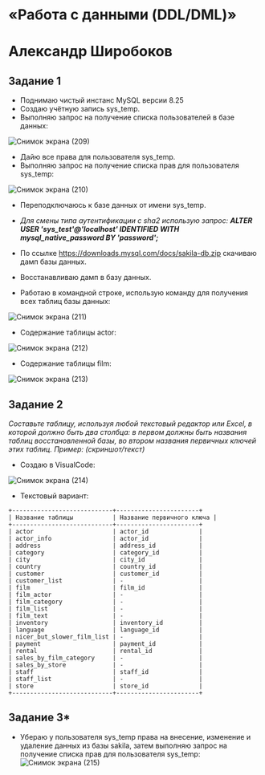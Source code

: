 # «Работа с данными (DDL/DML)»
# Александр Широбоков

## Задание 1
 - Поднимаю чистый инстанс MySQL версии 8.25
 - Создаю учётную запись sys_temp.
 - Выполняю запрос на получение списка пользователей в базе данных:

![Снимок экрана (209)](https://github.com/AleksandrShirobokov/12.02-DDL-DML-/assets/69298696/fc406697-8fea-4ae3-b698-4f4e71aa0cc1)

 - Дайю все права для пользователя sys_temp.
 - Выполняю запрос на получение списка прав для пользователя sys_temp:

![Снимок экрана (210)](https://github.com/AleksandrShirobokov/12.02-DDL-DML-/assets/69298696/8a0245c5-ae21-42fb-9ac4-d3443444687b)

 - Переподключаюсь к базе данных от имени sys_temp.

 - *Для смены типа аутентификации с sha2 использую запрос: **ALTER USER 'sys_test'@'localhost' IDENTIFIED WITH mysql_native_password BY 'password';***

 - По ссылке https://downloads.mysql.com/docs/sakila-db.zip скачиваю дамп базы данных.
 - Восстанавливаю дамп в базу данных.
 - Работаю в командной строке, использую команду для получения всех таблиц базы данных:

![Снимок экрана (211)](https://github.com/AleksandrShirobokov/12.02-DDL-DML-/assets/69298696/fdffe64c-0ea2-4d86-ab49-453df3adb330)

 - Содержание таблицы actor:

![Снимок экрана (212)](https://github.com/AleksandrShirobokov/12.02-DDL-DML-/assets/69298696/76241f35-362f-4473-ad57-1718fc5b9d9c)

 - Содержание таблицы film:

![Снимок экрана (213)](https://github.com/AleksandrShirobokov/12.02-DDL-DML-/assets/69298696/6996a211-62d0-4aff-8ef1-738afd1ffb68)


## Задание 2
*Составьте таблицу, используя любой текстовый редактор или Excel, в которой должно быть два столбца: в первом должны быть названия таблиц восстановленной базы, во втором названия первичных ключей этих таблиц. Пример: (скриншот/текст)*

 - Создаю в VisualCode:

![Снимок экрана (214)](https://github.com/AleksandrShirobokov/12.02-DDL-DML-/assets/69298696/b7b3b5ae-c7a7-4f77-accf-cd13bbc70385)

 - Текстовый вариант:
```
+----------------------------+-----------------------+
| Название таблицы           | Название первичного ключа |
+----------------------------+-----------------------+
| actor                      | actor_id              |
| actor_info                 | actor_id              |
| address                    | address_id            |
| category                   | category_id           |
| city                       | city_id               |
| country                    | country_id            |
| customer                   | customer_id           |
| customer_list              | -                     |
| film                       | film_id               |
| film_actor                 | -                     |
| film_category              | -                     |
| film_list                  | -                     |
| film_text                  | -                     |
| inventory                  | inventory_id          |
| language                   | language_id           |
| nicer_but_slower_film_list | -                     |
| payment                    | payment_id            |
| rental                     | rental_id             |
| sales_by_film_category     | -                     |
| sales_by_store             | -                     |
| staff                      | staff_id              |
| staff_list                 | -                     |
| store                      | store_id              |
+----------------------------+-----------------------+
```


## Задание 3*
 - Убераю у пользователя sys_temp права на внесение, изменение и удаление данных из базы sakila, затем выполняю запрос на получение списка прав для пользователя sys_temp:
![Снимок экрана (215)](https://github.com/AleksandrShirobokov/12.02-DDL-DML-/assets/69298696/097ed657-524d-4fb0-9363-cfb6a6266ef0)

